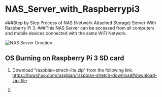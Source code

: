 # NAS_Server_with_Raspberrypi3
###Step by Step Process of NAS (Network Attached Storage) Server With Raspberry Pi 3.
###This NAS Server can be accessed from all computers and mobile devices connected with the same WiFi Network.

 
![NAS Server Creation](https://user-images.githubusercontent.com/28311232/236661027-b13baeed-c699-426f-836e-fbfa2fd419f7.png)


## OS Burning on Raspberry Pi 3 SD card

1.   Download "raspbian-strech-lite.zip" from the following link.   
     https://howchoo.com/raspbian/raspbian-stretch-download#download-zip-file
     
2.


